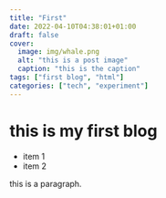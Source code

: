 ```yaml
---
title: "First"
date: 2022-04-10T04:38:01+01:00
draft: false
cover:
  image: img/whale.png
  alt: "this is a post image"
  caption: "this is the caption"
tags: ["first blog", "html"]
categories: ["tech", "experiment"]
---
```


# this is my first blog

- item 1
- item 2

this is a paragraph.
